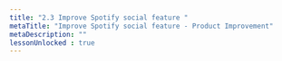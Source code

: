 ```yaml
---
title: "2.3 Improve Spotify social feature "
metaTitle: "Improve Spotify social feature - Product Improvement"
metaDescription: ""
lessonUnlocked : true
---
```


<YoutubeView id="1dj0zA7jlGc"/>
